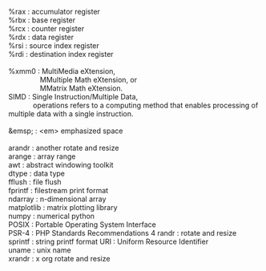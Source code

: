 %rax : accumulator register  
%rbx : base register  
%rcx : counter register  
%rdx : data register  
%rsi : source index register  
%rdi : destination index register  
<br>
%xmm0      : MultiMedia eXtension,  
&ensp;&ensp;&ensp;&ensp;&ensp;&ensp;&ensp;&ensp;&ensp;MMultiple Math eXtension, or  
&ensp;&ensp;&ensp;&ensp;&ensp;&ensp;&ensp;&ensp;&ensp;MMatrix Math eXtension.  
SIMD       : Single Instruction/Multiple Data,  
&ensp;&ensp;&ensp;&ensp;&ensp;&ensp;&ensp;operations refers to a computing method that enables processing of multiple data with a single instruction.  
<br>
\&emsp;    : \<em> emphasized space  
&nbsp;  
arandr     : another rotate and resize  
arange     : array range  
awt        : abstract windowing toolkit  
dtype      : data type  
fflush     : file flush  
fprintf    : filestream print format  
ndarray    : n-dimensional array  
matplotlib : matrix plotting library  
numpy      : numerical python  
POSIX      : Portable Operating System Interface  
PSR-4      : PHP Standards Recommendations 4 
randr      : rotate and resize  
sprintf    : string printf format
URI        : Uniform Resource Identifier  
uname      : unix name  
xrandr     : x org rotate and resize  
